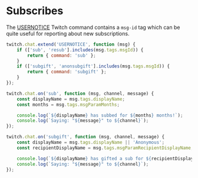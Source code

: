 # Subscribes

The [USERNOTICE](https://dev.twitch.tv/docs/irc/commands/#usernotice-twitch-commands) Twitch command contains a `msg-id` tag which can be quite useful for reporting about new subscriptions.

```javascript
twitch.chat.extend('USERNOTICE', function (msg) {
    if (['sub', 'resub'].includes(msg.tags.msgId)) {
        return { command: 'sub' };
    }
    if (['subgift', 'anonsubgift'].includes(msg.tags.msgId)) {
        return { command: 'subgift' };
    }
});

twitch.chat.on('sub', function (msg, channel, message) {
    const displayName = msg.tags.displayName;
    const months = msg.tags.msgParamMonths;

    console.log(`${displayName} has subbed for ${months} months!`);
    console.log(`Saying: "${message}" to ${channel}`);
});

twitch.chat.on('subgift', function (msg, channel, message) {
    const displayName = msg.tags.displayName || 'Anonymous';
    const recipientDisplayName = msg.tags.msgParamRecipientDisplayName;

    console.log(`${displayName} has gifted a sub for ${recipientDisplayName}!`);
    console.log(`Saying: "${message}" to ${channel}`);
});
```
